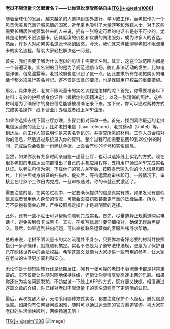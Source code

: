 **老挝不限流量卡怎麽實名？——让你轻松享受网络自由[[TG💪+ @esim1088](https://t.me/s/esim1088)]**

随着全球化的发展，越来越多的人选择到国外旅行、学习或工作。而老挝作为一个风景优美且充满异域风情的国家，近年来也吸引了大量游客和外籍人士。对于这些需要长期居住或频繁往来的人来说，拥有一张稳定可靠的电话卡是必不可少的。尤其是老挝的不限流量卡，因其低廉的价格和优质的网络服务，成为许多人的首选。然而，许多人对如何实名这张卡感到困惑。今天，我们就来详细聊聊老挝不限流量卡的实名流程，帮助大家轻松解决这一问题。

首先，我们需要了解为什么老挝的电话卡需要实名制。其实，这在全球范围内都是一个普遍现象。实名制的目的是为了规范通信市场，防止非法活动的发生，比如电信诈骗、信息泄露等。老挝政府也意识到了这一点，因此要求所有在老挝购买的电话卡都必须进行实名登记。这不仅是法律的要求，也是保障用户权益的重要措施。

那么，具体来说，老挝不限流量卡的实名流程是怎样的呢？首先，你需要准备以下材料：有效的护照或身份证件（根据你的国籍决定），以及一张清晰的照片。这些材料是为了确保你的身份信息能够被准确记录下来。接下来，你可以通过两种方式完成实名操作：线下营业厅办理或者线上APP注册。

如果你选择去线下营业厅办理，步骤会相对简单一些。首先，找到离你最近的老挝电信运营商的营业厅，比如老挝电信（Lao Telecom）、老挝移动（Unitel）等。到达后，向工作人员说明你是来实名登记的，并提交所需的材料。工作人员会核对你的信息，然后通过系统录入你的资料。整个过程可能需要花费10到20分钟的时间，完成后你会收到一份确认单据，上面会有你的卡号和实名信息。

当然，如果你没有太多时间亲自跑一趟营业厅，也可以选择线上实名的方式。现在很多老挝的电信运营商都推出了自己的手机应用程序，支持用户通过APP完成实名认证。以老挝电信为例，下载他们的官方APP后，按照提示输入你的个人信息和照片，上传护照或身份证的扫描件。提交后，等待运营商审核即可。一般情况下，审核会在1到3个工作日内完成。一旦审核通过，你的卡就正式激活了。

需要注意的是，在实名过程中，一定要确保提供的信息真实有效。如果发现有虚假信息或者冒用他人身份的情况，可能会面临罚款甚至更严重的法律后果。所以，千万不要抱有侥幸心理，严格按照规定操作才是最明智的选择。

此外，还有一些小贴士可以帮助你顺利完成实名。首先，尽量选择正规渠道购买电话卡，避免买到假卡或黑卡。其次，在填写信息时要仔细核对，确保无误后再提交。最后，如果遇到任何问题，可以直接联系运营商的客服热线寻求帮助。

总的来说，老挝不限流量卡的实名流程并不复杂，只要你准备好必要的材料并按照指引一步步操作，就能顺利搞定。实名不仅是为了遵守法律法规，更是为了保护自己在网络世界中的合法权益。希望这篇文章能为大家提供一些有用的参考，让大家在老挝的生活更加便利和安心。

无论你是计划短期旅行还是长期居住，拥有一张可靠的老挝不限流量卡都是非常重要的。它不仅能让你随时随地保持联络，还能让你尽情享受高速上网的乐趣。如果你还在为实名问题发愁，不妨尝试一下线上APP的方式，既方便又快捷。相信通过这篇文章的介绍，你已经对老挝不限流量卡的实名流程有了更清晰的认识。

最后，再次提醒大家，无论采用哪种方式实名，都要注意保护个人隐私，避免信息泄露。如果你有任何疑问或困难，随时可以通过运营商的官方渠道咨询。祝大家在老挝的生活愉快顺利，网络畅通无阻！

[[TG💪+ @esim1088](https://t.me/s/esim1088) ![Image](https://i.postimg.cc/4NQfJmqS/Snipaste-2025-05-13-00-14-12.png)]